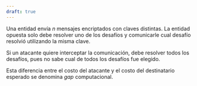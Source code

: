 ```yaml
---
draft: true
---
```


Una entidad envía $n$ mensajes encriptados con claves distintas. La entidad opuesta solo debe resolver uno de los desafíos y comunicarle cual desafío resolvió utilizando la misma clave.

Si un atacante quiere interceptar la comunicación, debe resolver todos los desafíos, pues no sabe cual de todos los desafíos fue elegido.

Esta diferencia entre el costo del atacante y el costo del destinatario esperado se denomina *gap* computacional.

